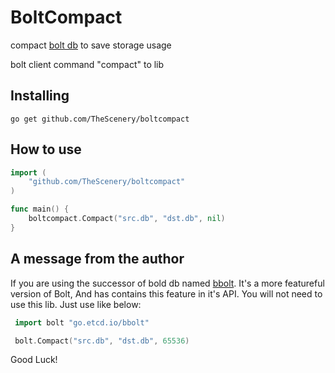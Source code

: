 # BoltCompact
compact [bolt db](https://github.com/boltdb/bolt) to save storage usage

bolt client command "compact" to lib

## Installing
```shell
go get github.com/TheScenery/boltcompact
```
## How to use
```go
import (
	"github.com/TheScenery/boltcompact"
)

func main() {
	boltcompact.Compact("src.db", "dst.db", nil)
}
```

## A message from the author
If you are using the successor of bold db named [bbolt](https://github.com/etcd-io/bbolt). It's a more featureful version of Bolt, And has contains this feature in it's API. You will not need to use this lib. Just use like below: 
```go
 import bolt "go.etcd.io/bbolt"

 bolt.Compact("src.db", "dst.db", 65536)
```
Good Luck!